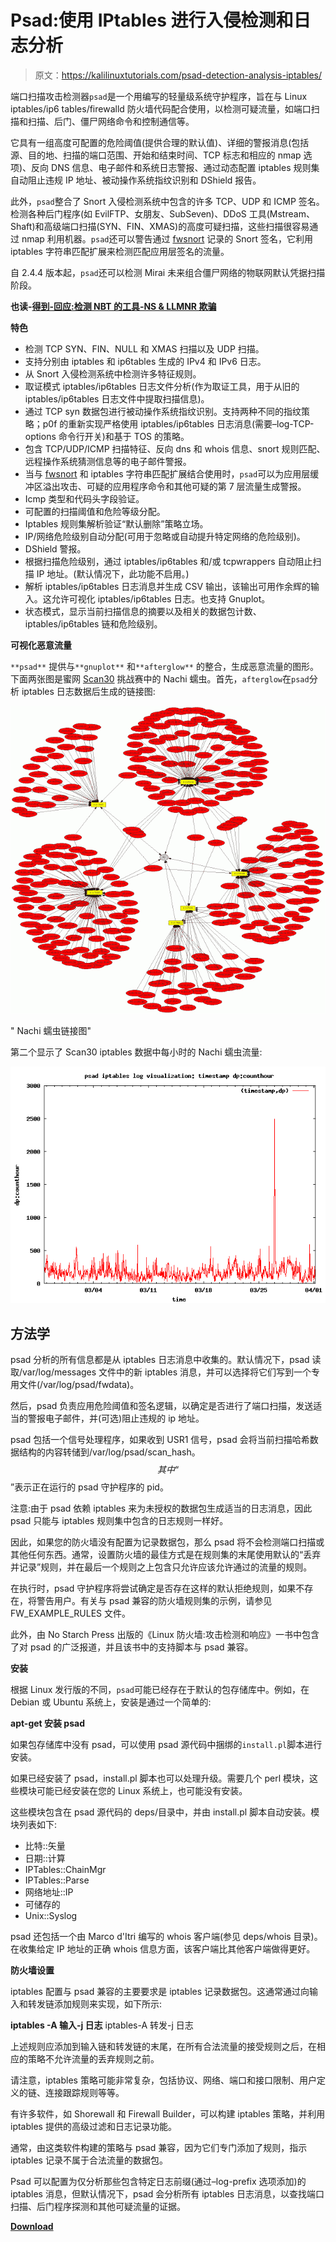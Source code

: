 # Psad:使用 IPtables 进行入侵检测和日志分析

> 原文：<https://kalilinuxtutorials.com/psad-detection-analysis-iptables/>

端口扫描攻击检测器`psad`是一个用编写的轻量级系统守护程序，旨在与 Linux iptables/ip6 tables/firewalld 防火墙代码配合使用，以检测可疑流量，如端口扫描和扫描、后门、僵尸网络命令和控制通信等。

它具有一组高度可配置的危险阈值(提供合理的默认值)、详细的警报消息(包括源、目的地、扫描的端口范围、开始和结束时间、TCP 标志和相应的 nmap 选项)、反向 DNS 信息、电子邮件和系统日志警报、通过动态配置 iptables 规则集自动阻止违规 IP 地址、被动操作系统指纹识别和 DShield 报告。

此外，`psad`整合了 Snort 入侵检测系统中包含的许多 TCP、UDP 和 ICMP 签名。检测各种后门程序(如 EvilFTP、女朋友、SubSeven)、DDoS 工具(Mstream、Shaft)和高级端口扫描(SYN、FIN、XMAS)的高度可疑扫描，这些扫描很容易通过 nmap 利用机器。`psad`还可以警告通过 [fwsnort](https://github.com/mrash/fwsnort) 记录的 Snort 签名，它利用 iptables 字符串匹配扩展来检测匹配应用层签名的流量。

自 2.4.4 版本起，`psad`还可以检测 Mirai 未来组合僵尸网络的物联网默认凭据扫描阶段。

**也读-[得到-回应:检测 NBT 的工具-NS & LLMNR 欺骗](https://kalilinuxtutorials.com/got-responded/)**

**特色**

*   检测 TCP SYN、FIN、NULL 和 XMAS 扫描以及 UDP 扫描。
*   支持分别由 iptables 和 ip6tables 生成的 IPv4 和 IPv6 日志。
*   从 Snort 入侵检测系统中检测许多特征规则。
*   取证模式 iptables/ip6tables 日志文件分析(作为取证工具，用于从旧的 iptables/ip6tables 日志文件中提取扫描信息)。
*   通过 TCP syn 数据包进行被动操作系统指纹识别。支持两种不同的指纹策略；p0f 的重新实现严格使用 iptables/ip6tables 日志消息(需要–log-TCP-options 命令行开关)和基于 TOS 的策略。
*   包含 TCP/UDP/ICMP 扫描特征、反向 dns 和 whois 信息、snort 规则匹配、远程操作系统猜测信息等的电子邮件警报。
*   当与 [fwsnort](https://github.com/mrash/fwsnort) 和 iptables 字符串匹配扩展结合使用时，`psad`可以为应用层缓冲区溢出攻击、可疑的应用程序命令和其他可疑的第 7 层流量生成警报。
*   Icmp 类型和代码头字段验证。
*   可配置的扫描阈值和危险等级分配。
*   Iptables 规则集解析验证“默认删除”策略立场。
*   IP/网络危险级别自动分配(可用于忽略或自动提升特定网络的危险级别)。
*   DShield 警报。
*   根据扫描危险级别，通过 iptables/ip6tables 和/或 tcpwrappers 自动阻止扫描 IP 地址。(默认情况下，此功能不启用。)
*   解析 iptables/ip6tables 日志消息并生成 CSV 输出，该输出可用作余辉的输入。这允许可视化 iptables/ip6tables 日志。也支持 Gnuplot。
*   状态模式，显示当前扫描信息的摘要以及相关的数据包计数、iptables/ip6tables 链和危险级别。

**可视化恶意流量**

`**psad**` 提供与`**gnuplot**` 和`**afterglow**` 的整合，生成恶意流量的图形。下面两张图是蜜网 [Scan30](http://old.honeynet.org/scans/scan30/) 挑战赛中的 Nachi 蠕虫。首先，`afterglow`在`psad`分析 iptables 日志数据后生成的链接图:

![](img//884d94a276e3f5db7b1076532f0743ad.png)

" Nachi 蠕虫链接图"

第二个显示了 Scan30 iptables 数据中每小时的 Nachi 蠕虫流量:

![](img//8fe29883b87f5b2c311bbf8cac2a279b.png)

## 方法学

psad 分析的所有信息都是从 iptables 日志消息中收集的。默认情况下，psad 读取/var/log/messages 文件中的新 iptables 消息，并可以选择将它们写到一个专用文件(/var/log/psad/fwdata)。

然后，psad 负责应用危险阈值和签名逻辑，以确定是否进行了端口扫描，发送适当的警报电子邮件，并(可选)阻止违规的 ip 地址。

psad 包括一个信号处理程序，如果收到 USR1 信号，psad 会将当前扫描哈希数据结构的内容转储到/var/log/psad/scan_hash。$$其中“$$”表示正在运行的 psad 守护程序的 pid。

注意:由于 psad 依赖 iptables 来为未授权的数据包生成适当的日志消息，因此 psad 只能与 iptables 规则集中包含的日志规则一样好。

因此，如果您的防火墙没有配置为记录数据包，那么 psad 将不会检测端口扫描或其他任何东西。通常，设置防火墙的最佳方式是在规则集的末尾使用默认的“丢弃并记录”规则，并在最后一个规则之上包含只允许应该允许通过的流量的规则。

在执行时，psad 守护程序将尝试确定是否存在这样的默认拒绝规则，如果不存在，将警告用户。有关与 psad 兼容的防火墙规则集的示例，请参见 FW_EXAMPLE_RULES 文件。

此外，由 No Starch Press 出版的《Linux 防火墙:攻击检测和响应》一书中包含了对 psad 的广泛报道，并且该书中的支持脚本与 psad 兼容。

**安装**

根据 Linux 发行版的不同，`psad`可能已经存在于默认的包存储库中。例如，在 Debian 或 Ubuntu 系统上，安装是通过一个简单的:

**apt-get 安装 psad**

如果包存储库中没有 psad，可以使用 psad 源代码中捆绑的`install.pl`脚本进行安装。

如果已经安装了 psad，install.pl 脚本也可以处理升级。需要几个 perl 模块，这些模块可能已经安装在您的 Linux 系统上，也可能没有安装。

这些模块包含在 psad 源代码的 deps/目录中，并由 install.pl 脚本自动安装。模块列表如下:

*   比特::矢量
*   日期::计算
*   IPTables::ChainMgr
*   IPTables::Parse
*   网络地址::IP
*   可储存的
*   Unix::Syslog

psad 还包括一个由 Marco d'Itri 编写的 whois 客户端(参见 deps/whois 目录)。在收集给定 IP 地址的正确 whois 信息方面，该客户端比其他客户端做得更好。

**防火墙设置**

iptables 配置与 psad 兼容的主要要求是 iptables 记录数据包。这通常通过向输入和转发链添加规则来实现，如下所示:

**iptables -A 输入-j 日志**
iptables-A 转发-j 日志

上述规则应添加到输入链和转发链的末尾，在所有合法流量的接受规则之后，在相应的策略不允许流量的丢弃规则之前。

请注意，iptables 策略可能非常复杂，包括协议、网络、端口和接口限制、用户定义的链、连接跟踪规则等等。

有许多软件，如 Shorewall 和 Firewall Builder，可以构建 iptables 策略，并利用 iptables 提供的高级过滤和日志记录功能。

通常，由这类软件构建的策略与 psad 兼容，因为它们专门添加了规则，指示 iptables 记录不属于合法流量的数据包。

Psad 可以配置为仅分析那些包含特定日志前缀(通过–log-prefix 选项添加)的 iptables 消息，但默认情况下，psad 会分析所有 iptables 日志消息，以查找端口扫描、后门程序探测和其他可疑流量的证据。

[**Download**](https://github.com/mrash/psad)